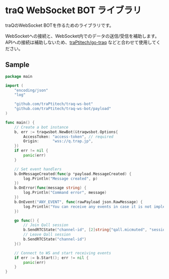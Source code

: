 # traQ WebSocket BOT ライブラリ

traQのWebSocket BOTを作るためのライブラリです。

WebSocketへの接続と、WebSocket内でのデータの送信/受信を補助します。 APIへの接続は補助しないため、[traPtitech/go-traq](https://github.com/traPtitech/go-traq)
などと合わせて使用してください。

## Sample

```go
package main

import (
	"encoding/json"
	"log"

	"github.com/traPtitech/traq-ws-bot"
	"github.com/traPtitech/traq-ws-bot/payload"
)

func main() {
	// Create a bot instance
	b, err := traqwsbot.NewBot(&traqwsbot.Options{
		AccessToken: "access-token", // required
		Origin:      "wss://q.trap.jp",
	})
	if err != nil {
		panic(err)
	}

	// Set event handlers
	b.OnMessageCreated(func(p *payload.MessageCreated) {
		log.Println("Message created", p)
	})
	b.OnError(func(message string) {
		log.Println("Command error", message)
	})
	b.OnEvent("ANY_EVENT", func(rawPayload json.RawMessage) {
		log.Println("You can receive any events in case it is not implemented")
	})

	go func() {
		// Join Qall session
		b.SendRTCState("channel-id", [2]string{"qall.micmuted", "session-id"})
		// Leave Qall session
		b.SendRTCState("channel-id")
	}()

	// Connect to WS and start receiving events
	if err := b.Start(); err != nil {
		panic(err)
	}
}
```
